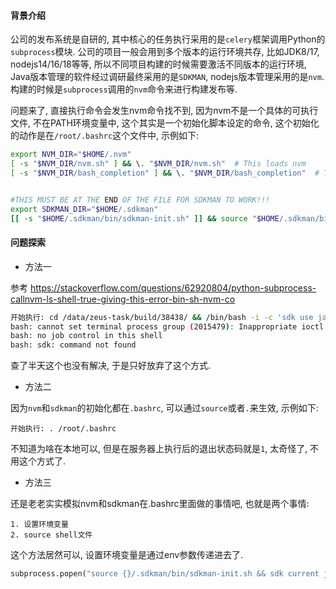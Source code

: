#### 背景介绍

公司的发布系统是自研的, 其中核心的任务执行采用的是`celery`框架调用Python的`subprocess`模块. 公司的项目一般会用到多个版本的运行环境共存, 比如JDK8/17, nodejs14/16/18等等, 所以不同项目构建的时候需要激活不同版本的运行环境, Java版本管理的软件经过调研最终采用的是`SDKMAN`, nodejs版本管理采用的是`nvm`. 构建的时候是`subprocess`调用的`nvm`命令来进行构建发布等.

问题来了, 直接执行命令会发生nvm命令找不到, 因为nvm不是一个具体的可执行文件, 不在PATH环境变量中, 这个其实是一个初始化脚本设定的命令, 这个初始化的动作是在`/root/.bashrc`这个文件中, 示例如下:

```bash
export NVM_DIR="$HOME/.nvm"
[ -s "$NVM_DIR/nvm.sh" ] && \. "$NVM_DIR/nvm.sh"  # This loads nvm
[ -s "$NVM_DIR/bash_completion" ] && \. "$NVM_DIR/bash_completion"  # This loads nvm bash_completion


#THIS MUST BE AT THE END OF THE FILE FOR SDKMAN TO WORK!!!
export SDKMAN_DIR="$HOME/.sdkman"
[[ -s "$HOME/.sdkman/bin/sdkman-init.sh" ]] && source "$HOME/.sdkman/bin/sdkman-init.sh"
```

#### 问题探索

* 方法一

参考 https://stackoverflow.com/questions/62920804/python-subprocess-callnvm-ls-shell-true-giving-this-error-bin-sh-nvm-co

```bash
开始执行: cd /data/zeus-task/build/38438/ && /bin/bash -i -c 'sdk use java 8.0.422-tem' && mvn -version && mvn clean deploy -U -Dmaven.test.skip=true --quiet
bash: cannot set terminal process group (2015479): Inappropriate ioctl for device
bash: no job control in this shell
bash: sdk: command not found
```
查了半天这个也没有解决, 于是只好放弃了这个方式.

* 方法二

因为`nvm`和`sdkman`的初始化都在`.bashrc`, 可以通过`source`或者`.`来生效, 示例如下:

```
开始执行: . /root/.bashrc
```

不知道为啥在本地可以, 但是在服务器上执行后的退出状态码就是`1`, 太奇怪了, 不用这个方式了.

* 方法三

还是老老实实模拟nvm和sdkman在.bashrc里面做的事情吧, 也就是两个事情:

```
1. 设置环境变量
2. source shell文件
```

这个方法居然可以, 设置环境变量是通过env参数传递进去了.

```python
subprocess.popen("source {}/.sdkman/bin/sdkman-init.sh && sdk current java".format(os.environ.get("HOME", "/root")), env={"SDKMAN_DIR": "{}/.sdkman".format(os.environ.get("HOME", "/root"))})
```